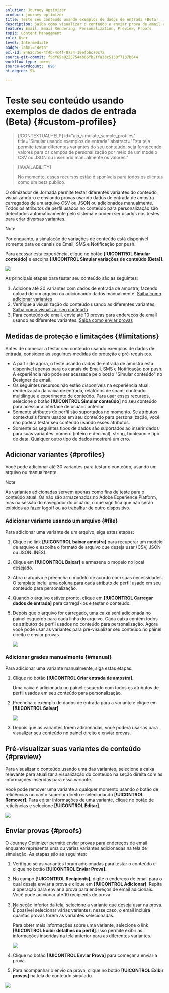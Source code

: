 ```yaml
---
solution: Journey Optimizer
product: journey optimizer
title: Teste seu conteúdo usando exemplos de dados de entrada (Beta)
description: Saiba como visualizar o conteúdo e enviar prova de email usando dados de entrada de exemplo de um arquivo CSV ou JSON ou adicionados manualmente.
feature: Email, Email Rendering, Personalization, Preview, Proofs
topic: Content Management
role: User
level: Intermediate
badge: label="Beta"
exl-id: 8462c75e-4f4b-4c4f-8734-19efbbc70c7a
source-git-commit: f5df65a0225754ab66fb2ffa33c5130f7137b644
workflow-type: tm+mt
source-wordcount: '896'
ht-degree: 9%

---
```


# Teste seu conteúdo usando exemplos de dados de entrada (Beta) {#custom-profiles}

>[!CONTEXTUALHELP]
>id="ajo_simulate_sample_profiles"
>title="Simular usando exemplos de entrada"
>abstract="Esta tela permite testar diferentes variantes do seu conteúdo, seja fornecendo valores para os campos de personalização por meio de um modelo CSV ou JSON ou inserindo manualmente os valores."

>[!AVAILABILITY]
>
>No momento, esses recursos estão disponíveis para todos os clientes como um beta público.

O otimizador de Jornada permite testar diferentes variantes do conteúdo, visualizando-o e enviando provas usando dados de entrada de amostra carregados de um arquivo CSV ou JSON ou adicionados manualmente. Todos os atributos de perfil usados no conteúdo para personalização são detectados automaticamente pelo sistema e podem ser usados nos testes para criar diversas variantes.

>[!NOTE]
>
>Por enquanto, a simulação de variações de conteúdo está disponível somente para os canais de Email, SMS e Notificação por push.

Para acessar esta experiência, clique no botão **[!UICONTROL Simular conteúdo]** e escolha **[!UICONTROL Simular variações de conteúdo (Beta)]**.

![](assets/simulate-sample.png)

As principais etapas para testar seu conteúdo são as seguintes:

1. Adicione até 30 variantes com dados de entrada de amostra, fazendo upload de um arquivo ou adicionando dados manualmente. [Saiba como adicionar variantes](#profiles)
1. Verifique a visualização do conteúdo usando as diferentes variantes. [Saiba como visualizar seu conteúdo](#preview)
1. Para conteúdo de email, envie até 10 provas para endereços de email usando as diferentes variantes. [Saiba como enviar provas](#proofs)


## Medidas de proteção e limitações {#limitations}

Antes de começar a testar seu conteúdo usando exemplos de dados de entrada, considere as seguintes medidas de proteção e pré-requisitos.

* A partir de agora, o teste usando dados de entrada de amostra está disponível apenas para os canais de Email, SMS e Notificação por push. A experiência não pode ser acessada pelo botão &quot;Simular conteúdo&quot; no Designer de email.
* Os seguintes recursos não estão disponíveis na experiência atual: renderização da caixa de entrada, relatórios de spam, conteúdo multilíngue e experimento de conteúdo. Para usar esses recursos, selecione o botão **[!UICONTROL Simular conteúdo]** no seu conteúdo para acessar a interface de usuário anterior.
* Somente atributos de perfil são suportados no momento. Se atributos contextuais forem usados em seu conteúdo para personalização, você não poderá testar seu conteúdo usando esses atributos.
* Somente os seguintes tipos de dados são suportados ao inserir dados para suas variantes: número (inteiro e decimal), string, booleano e tipo de data. Qualquer outro tipo de dados mostrará um erro.

## Adicionar variantes {#profiles}

Você pode adicionar até 30 variantes para testar o conteúdo, usando um arquivo ou manualmente.

>[!NOTE]
>
>As variantes adicionadas servem apenas como fins de teste para o conteúdo atual. Os não são armazenados no Adobe Experience Platform, mas na sessão do navegador do usuário, o que significa que não serão exibidos ao fazer logoff ou ao trabalhar de outro dispositivo.

### Adicionar variante usando um arquivo {#file}

Para adicionar uma variante de um arquivo, siga estas etapas:

1. Clique no link **[!UICONTROL baixar amostra]** para recuperar um modelo de arquivo e escolha o formato de arquivo que deseja usar (CSV, JSON ou JSONLINES).

1. Clique em **[!UICONTROL Baixar]** e armazene o modelo no local desejado.

1. Abra o arquivo e preencha o modelo de acordo com suas necessidades. O template inclui uma coluna para cada atributo de perfil usado em seu conteúdo para personalização.

1. Quando o arquivo estiver pronto, clique em **[!UICONTROL Carregar dados de entrada]** para carregá-los e testar o conteúdo.

1. Depois que o arquivo for carregado, uma caixa será adicionada no painel esquerdo para cada linha do arquivo. Cada caixa contém todos os atributos de perfil usados no conteúdo para personalização. Agora você pode usar as variantes para pré-visualizar seu conteúdo no painel direito e enviar provas.

   ![](assets/simulate-custom-variants.png)

### Adicionar grades manualmente {#manual}

Para adicionar uma variante manualmente, siga estas etapas:

1. Clique no botão **[!UICONTROL Criar entrada de amostra]**.

   Uma caixa é adicionada no painel esquerdo com todos os atributos de perfil usados em seu conteúdo para personalização.

1. Preencha o exemplo de dados de entrada para a variante e clique em **[!UICONTROL Salvar]**.

   ![](assets/simulate-custom-add.png)

1. Depois que as variantes forem adicionadas, você poderá usá-las para visualizar seu conteúdo no painel direito e enviar provas.

## Pré-visualizar suas variantes de conteúdo {#preview}

Para visualizar o conteúdo usando uma das variantes, selecione a caixa relevante para atualizar a visualização do conteúdo na seção direita com as informações inseridas para essa variante.

Você pode remover uma variante a qualquer momento usando o botão de reticências no canto superior direito e selecionando **[!UICONTROL Remover]**. Para editar informações de uma variante, clique no botão de reticências e selecione **[!UICONTROL Editar]**.

![](assets/simulate-custom-boxes.png)

## Enviar provas {#proofs}

O Journey Optimizer permite enviar provas para endereços de email enquanto representa uma ou várias variantes adicionadas na tela de simulação. As etapas são as seguintes:

1. Verifique se as variantes foram adicionadas para testar o conteúdo e clique no botão **[!UICONTROL Enviar Prova]**.

1. No campo **[!UICONTROL Recipients]**, digite o endereço de email para o qual deseja enviar a prova e clique em **[!UICONTROL Adicionar]**. Repita a operação para enviar a prova para endereços de email adicionais. Você pode adicionar até 10 recipients de prova.

1. Na seção inferior da tela, selecione a variante que deseja usar na prova. É possível selecionar várias variantes, nesse caso, o email incluirá quantas provas forem as variantes selecionadas.

   Para obter mais informações sobre uma variante, selecione o link **[!UICONTROL Exibir detalhes do perfil]**. Isso permite exibir as informações inseridas na tela anterior para as diferentes variantes.

   ![](assets/simulate-custom-proofs.png)

1. Clique no botão **[!UICONTROL Enviar Prova]** para começar a enviar a prova.

1. Para acompanhar o envio da prova, clique no botão **[!UICONTROL Exibir provas]** na tela de conteúdo simulado.

![](assets/simulate-custom-sent-proofs.png)
